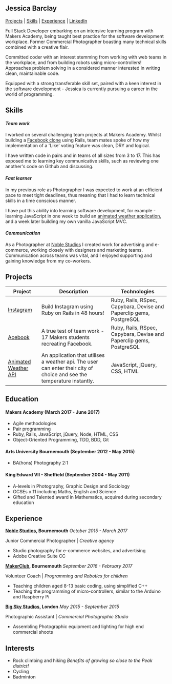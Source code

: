 ## Jessica Barclay

[Projects](#projects) | [Skills](#skills) | [Experience](#experience) | [LinkedIn](https://www.linkedin.com/in/jessica-barclay-bab35b10b/)

  Full Stack Developer embarking on an intensive learning program with Makers Academy, being taught best practice for the software development workplace. Former Commercial Photographer boasting many technical skills combined with a creative flair.

  Committed coder with an interest stemming from working with web teams in the workplace, and from building robots using micro-controllers! Approaches problem solving in a considered manner interested in writing clean, maintainable code.

  Equipped with a strong transferable skill set, paired with a keen interest in the software development - Jessica is currently pursuing a career in the world of programming.


## Skills


#### _Team work_

  I worked on several challenging team projects at Makers Academy. Whilst building a [Facebook clone](https://github.com/JessicaBarclay/Acebook) using Rails, team mates spoke of how my implementation of a 'Like' voting feature was clean, DRY and logical.

  I have written code in pairs and in teams of all sizes from 3 to 17. This has exposed me to learning key communicative skills, such as reviewing one another's code on Github and discussing.


#### _Fast learner_

  In my previous role as Photographer I was expected to work at an efficient pace to meet tight deadlines, thus meaning that I had to learn technical skills in a time conscious manner.

I have put this ability into learning software development, for example - learning JavaScript in one week to build an [animated weather application](https://github.com/JessicaBarclay/Thermostat-Javascript), and a week later building my own vanilla JavaScript MVC.

#### _Communication_

  As a Photographer at [Noble Studios](https://www.noblestudios.co.uk/creative-product/) I created work for advertising and e-commerce, working closely with designers and marketing teams.
  Communication across teams was vital, and I enjoyed supporting and gaining knowledge from my co-workers.


## Projects

| Project   | Description | Technologies |
|---        |---         |---           |
| [Instagram](https://github.com/JessicaBarclay/instagram-challenge) | Build Instagram using Ruby on Rails in 48 hours!  | Ruby, Rails, RSpec, Capybara, Devise and Paperclip gems, PostgreSQL |
|[Acebook](https://github.com/JessicaBarclay/Acebook)| A true test of team work - 17 Makers students recreating Facebook. | Ruby, Rails, RSpec, Capybara, Devise and Paperclip gems, PostgreSQL|
| [Animated Weather API](https://github.com/JessicaBarclay/Thermostat-Javascript) | An application that utilises a weather api. The user can enter their city of choice and see the temperature instantly. | JavaScript, jQuery, CSS, HTML |


## Education

#### Makers Academy (March 2017 - June 2017)

- Agile methodologies
- Pair programming
- Ruby, Rails, JavaScript, jQuery, Node, HTML, CSS
- Object-Oriented Programming, TDD, BDD, Git

#### Arts University Bournemouth (September 2012 - May 2015)

- BA(hons) Photography 2:1

#### King Edward VII - Sheffield (September 2004 - May 2011)

- A-levels in Photography, Graphic Design and Sociology
- GCSEs x 11 including Maths, English and Science
- Gifted and Talented award in Mathematics, acquired during secondary education

## Experience

**[Noble Studios](https://www.noblestudios.co.uk/creative-product/), Bournemouth** _October 2015 - March 2017_

Junior Commercial Photographer | *Creative agency*

- Studio photography for e-commerce websites, and advertising
- Adobe Creative Suite CC


**[MakerClub](https://makerclub.org/), Bournemouth** _September 2016 - February 2017_

Volunteer Coach | *Programming and Robotics for children*

- Teaching children aged 8-13 basic coding, using simplified C++
- Teaching the programming of micro-controllers, similar to the Arduino and Raspberry Pi


**[Big Sky Studios](http://www.bigskylondon.com/), London** _May 2015 - September 2015_

Photographic Assistant | *Commercial Photographic Studio*

- Assembling Photographic equipment and lighting for high end commercial shoots

## Interests

- Rock climbing and hiking _Benefits of growing so close to the Peak district!_
- Cycling
- Badminton
